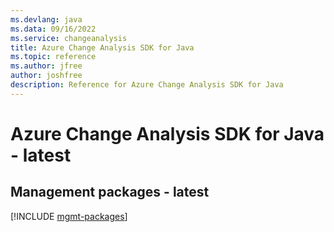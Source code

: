 ```yaml
---
ms.devlang: java
ms.data: 09/16/2022
ms.service: changeanalysis
title: Azure Change Analysis SDK for Java
ms.topic: reference
ms.author: jfree
author: joshfree
description: Reference for Azure Change Analysis SDK for Java
---
```

# Azure Change Analysis SDK for Java - latest

## Management packages - latest
[!INCLUDE [mgmt-packages](change-analysis-mgmt-index.md)]